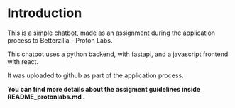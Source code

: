 # Introduction
This is a simple chatbot, made as an assignment during the application process to Betterzilla - Proton Labs.


This chatbot uses a python backend, with fastapi, and a javascript frontend with react.


It was uploaded to github as part of the application process.


<b>You can find more details about the assigment guidelines inside README_protonlabs.md . </b>
